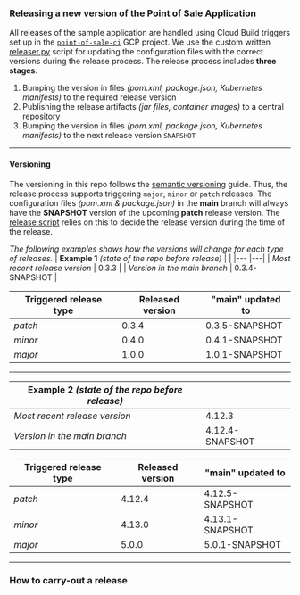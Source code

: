### Releasing a new version of the Point of Sale Application

All releases of the sample application are handled using Cloud Build triggers
set up in the [`point-of-sale-ci`](https://console.cloud.google.com/cloud-build/triggers;region=global?project=point-of-sale-ci) GCP project. We use the custom written [releaser.py](releaser.py)
script for updating the configuration files with the correct versions during the
release process. The release process includes **three stages**:
1. Bumping the version in files _(pom.xml, package.json, Kubernetes manifests)_
   to the required release version
2. Publishing the release artifacts _(jar files, container images)_ to a central
   repository
3. Bumping the version in files _(pom.xml, package.json, Kubernetes manifests)_
   to the next release version `SNAPSHOT`
---

#### Versioning
The versioning in this repo follows the [semantic versioning](https://semver.org/)
guide. Thus, the release process supports triggering `major`, `minor` or `patch`
releases. The configuration files _(pom.xml & package.json)_ in the **main**
branch will always have the **SNAPSHOT** version of the upcoming **patch**
release version. The [release script](releaser.py) relies on this to decide the
release version during the time of the release.

_The following examples shows how the versions will change for each type of releases._
| **Example 1** _(state of the repo before release)_    |   |
|---                                                    |---|
| _Most recent release version_                         | 0.3.3           |
| _Version in the main branch_                          | 0.3.4-SNAPSHOT  |


| Triggered release type    | Released version | **"main"** updated to  |
|---                        |---               |---                     |
| _patch_                   | 0.3.4            | 0.3.5-SNAPSHOT  |
| _minor_                   | 0.4.0            | 0.4.1-SNAPSHOT  |
| _major_                   | 1.0.0            | 1.0.1-SNAPSHOT  |

---
| **Example 2** _(state of the repo before release)_    |   |
|---                                                    |---|
| _Most recent release version_                         | 4.12.3           |
| _Version in the main branch_                          | 4.12.4-SNAPSHOT  |


| Triggered release type    | Released version | **"main"** updated to  |
|---                        |---               |---                     |
| _patch_                   | 4.12.4           | 4.12.5-SNAPSHOT  |
| _minor_                   | 4.13.0           | 4.13.1-SNAPSHOT  |
| _major_                   | 5.0.0            | 5.0.1-SNAPSHOT  |

---

### How to carry-out a release